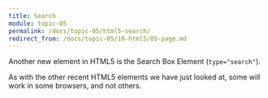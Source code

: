 ```yaml
---
title: Search
module: topic-05
permalink: /docs/topic-05/html5-search/
redirect_from: /docs/topic-05/10-html5/05-page.md
---
```


<div class="divider-heading"></div>

Another new element in HTML5 is the Search Box Element (`type="search"`).

As with the other recent HTML5 elements we have just looked at, some will work in some browsers, and not others.


<div class="codepen-embed">
  <p data-height="300" data-theme-id="30567" data-slug-hash="jGaWvZ" data-default-tab="html,result" data-user="Media-Ed-Online" data-embed-version="2" data-pen-title="Topic-05: New HTML5 Elements, Pt. 4" class="codepen"></p>
</div>
